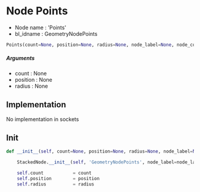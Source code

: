 # Node Points

- Node name : 'Points'
- bl_idname : GeometryNodePoints


``` python
Points(count=None, position=None, radius=None, node_label=None, node_color=None)
```
##### Arguments

- count : None
- position : None
- radius : None

## Implementation

No implementation in sockets

## Init

``` python
def __init__(self, count=None, position=None, radius=None, node_label=None, node_color=None):

    StackedNode.__init__(self, 'GeometryNodePoints', node_label=node_label, node_color=node_color)

    self.count           = count
    self.position        = position
    self.radius          = radius
```
